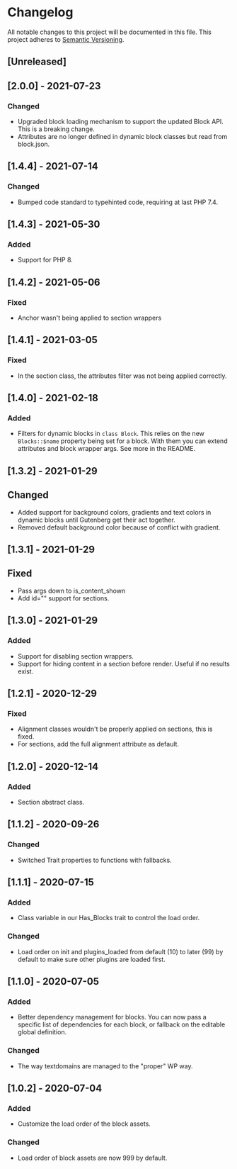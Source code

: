 # Changelog

All notable changes to this project will be documented in this file. This project adheres to [Semantic Versioning](https://semver.org/spec/v2.0.0.html).

## [Unreleased]

## [2.0.0] - 2021-07-23

### Changed

- Upgraded block loading mechanism to support the updated Block API. This is a breaking change.
- Attributes are no longer defined in dynamic block classes but read from block.json.

## [1.4.4] - 2021-07-14

### Changed

- Bumped code standard to typehinted code, requiring at last PHP 7.4.

## [1.4.3] - 2021-05-30

### Added

- Support for PHP 8.

## [1.4.2] - 2021-05-06

### Fixed

- Anchor wasn't being applied to section wrappers

## [1.4.1] - 2021-03-05

### Fixed

- In the section class, the attributes filter was not being applied correctly.

## [1.4.0] - 2021-02-18

### Added

- Filters for dynamic blocks in `class Block`. This relies on the new `Blocks::$name` property being set for a block. With them you can extend attributes and block wrapper args.
  See more in the README.

## [1.3.2] - 2021-01-29

## Changed

- Added support for background colors, gradients and text colors in dynamic blocks until Gutenberg get their act together.
- Removed default background color because of conflict with gradient.

## [1.3.1] - 2021-01-29

## Fixed

- Pass args down to is_content_shown
- Add id="" support for sections.

## [1.3.0] - 2021-01-29

### Added

- Support for disabling section wrappers.
- Support for hiding content in a section before render. Useful if no results exist.

## [1.2.1] - 2020-12-29

### Fixed

- Alignment classes wouldn't be properly applied on sections, this is fixed.
- For sections, add the full alignment attribute as default.

## [1.2.0] - 2020-12-14

### Added

- Section abstract class.

## [1.1.2] - 2020-09-26

### Changed

- Switched Trait properties to functions with fallbacks.

## [1.1.1] - 2020-07-15

### Added

- Class variable in our Has_Blocks trait to control the load order.

### Changed

- Load order on init and plugins_loaded from default (10) to later (99) by default to make sure other plugins are loaded first.

## [1.1.0] - 2020-07-05

### Added

- Better dependency management for blocks. You can now pass a specific list of dependencies for each block, or fallback on the editable global definition.

### Changed

- The way textdomains are managed to the "proper" WP way.

## [1.0.2] - 2020-07-04

### Added

- Customize the load order of the block assets.

### Changed

- Load order of block assets are now 999 by default.
